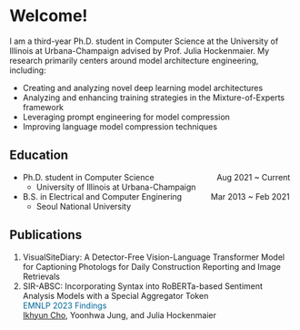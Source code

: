 <style>
r { color: Red }
o { color: Orange }
g { color: Green }
c { color: Cyan }
b { color: Blue }
customb { color: #006699 }
</style>

# Welcome!
I am a third-year Ph.D. student in Computer Science at the University of Illinois at Urbana-Champaign advised by Prof. Julia Hockenmaier. My research primarily centers around model architecture engineering, including: 
- Creating and analyzing novel deep learning model architectures
- Analyzing and enhancing training strategies in the Mixture-of-Experts framework
- Leveraging prompt engineering for model compression
- Improving language model compression techniques

## Education
- Ph.D. student in Computer Science &nbsp;&nbsp;&nbsp;&nbsp;&nbsp;&nbsp;&nbsp;&nbsp;&nbsp;&nbsp;&nbsp;&nbsp;&nbsp;&nbsp;&nbsp;&nbsp;&nbsp;&nbsp;&nbsp;&nbsp;&nbsp;&nbsp;&nbsp;&nbsp;&nbsp;&nbsp; Aug 2021 ~ Current
  - University of Illinois at Urbana-Champaign								       		
- B.S. in Electrical and Computer Enginering  &nbsp;&nbsp;&nbsp;&nbsp;&nbsp;&nbsp;&nbsp;&nbsp;&nbsp;&nbsp;&nbsp; Mar 2013 ~ Feb 2021
  - Seoul National University



## Publications
1. VisualSiteDiary: A Detector-Free Vision-Language Transformer Model for Captioning Photologs for Daily Construction Reporting and Image Retrievals
2. SIR-ABSC: Incorporating Syntax into RoBERTa-based Sentiment Analysis Models with a Special Aggregator Token<br>
   <customb>EMNLP 2023 Findings</customb> <br>
   <u>Ikhyun Cho</u>, Yoonhwa Jung, and Julia Hockenmaier 
